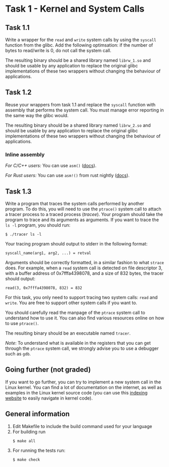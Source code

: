 # Task 1 - Kernel and System Calls

## Task 1.1

Write a wrapper for the `read` and `write` system calls by using the `syscall` function from the glibc. Add the following optimsation: if the number of bytes to read/write is 0, do not call the system call.

The resulting binary should be a shared library named `librw_1.so` and should be usable by any application to replace the original glibc implementations of these two wrappers without changing the behaviour of applications.

## Task 1.2

Reuse your wrappers from task 1.1 and replace the `syscall` function with assembly that performs the system call. You must manage error reporting in the same way the glibc would.

The resulting binary should be a shared library named `librw_2.so` and should be usable by any application to replace the original glibc implementations of these two wrappers without changing the behaviour of applications.

### Inline assembly
*For C/C++ users:* You can use `asm()` ([docs](https://gcc.gnu.org/onlinedocs/gcc/Using-Assembly-Language-with-C.html)).

*For Rust users:* You can use `asm!()` from rust nightly ([docs](https://doc.rust-lang.org/nightly/unstable-book/library-features/asm.html)).

## Task 1.3

Write a program that traces the system calls performed by another program.
To do this, you will need to use the `ptrace()` system call to attach a tracer process to a traced process (*tracee*).
Your program should take the program to trace and its arguments as arguments.
If you want to trace the `ls -l` program, you should run:

```console
$ ./tracer ls -l
```

Your tracing program should output to stderr in the following format:
```console
syscall_name(arg1, arg2, ...) = retval
```
Arguments should be correctly formatted, in a similar fashion to what `strace` does.
For example, when a `read` system call is detected on file descriptor 3, with a buffer address of 0x7fffa4398078, and a size of 832 bytes, the tracer should output:
```console
read(3, 0x7fffa4398078, 832) = 832
```

For this task, you only need to support tracing two system calls: `read` and `write`.
You are free to support other system calls if you want to.

You should carefully read the manpage of the `ptrace` system call to understand how to use it.
You can also find various resources online on how to use `ptrace()`.

The resulting binary should be an executable named `tracer`.

*Note*: To understand what is available in the registers that you can get through the `ptrace` system call, we strongly advise you to use a debugger such as `gdb`.

## Going further (not graded)

If you want to go further, you can try to implement a new system call in the Linux kernel. You can find a lot of documentation on the internet, as well as examples in the Linux kernel source code (you can use this [indexing website](https://elixir.bootlin.com/linux/latest/source) to easily navigate in kernel code).

## General information

1. Edit Makefile to include the build command used for your language
2. For building run 
   ```console
   $ make all
   ```
3. For running the tests run:
   ```console
   $ make check
   ```
